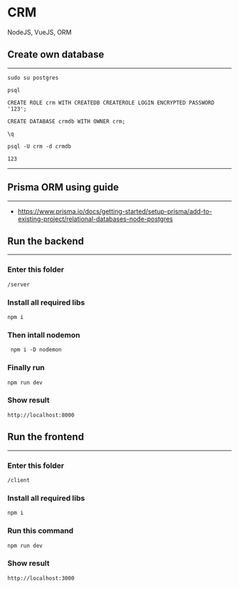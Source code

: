 # CRM

NodeJS, VueJS, ORM

## Create own database

---

```
sudo su postgres
```

```
psql
```

```
CREATE ROLE crm WITH CREATEDB CREATEROLE LOGIN ENCRYPTED PASSWORD '123';
```

```
CREATE DATABASE crmdb WITH OWNER crm;
```

```
\q
```

```
psql -U crm -d crmdb
```

```
123
```

---

## Prisma ORM using guide

---

- https://www.prisma.io/docs/getting-started/setup-prisma/add-to-existing-project/relational-databases-node-postgres

## Run the backend

---

### Enter this folder

```
/server
```

### Install all required libs

```
npm i
```

### Then intall nodemon

```
 npm i -D nodemon
```

### Finally run

```
npm run dev
```

### Show result

```
http://localhost:8000
```

## Run the frontend

---

### Enter this folder

```
/client
```

### Install all required libs

```
npm i
```

### Run this command

```
npm run dev
```

### Show result

```
http://localhost:3000
```
